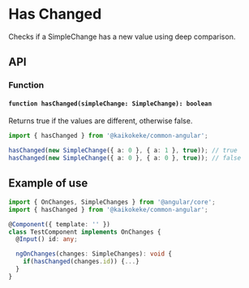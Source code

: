 # Has Changed

Checks if a SimpleChange has a new value using deep comparison.

## API

### Function

#### `function hasChanged(simpleChange: SimpleChange): boolean`

Returns true if the values are different, otherwise false.

```ts
import { hasChanged } from '@kaikokeke/common-angular';

hasChanged(new SimpleChange({ a: 0 }, { a: 1 }, true)); // true
hasChanged(new SimpleChange({ a: 0 }, { a: 0 }, true)); // false
```

## Example of use

```ts
import { OnChanges, SimpleChanges } from '@angular/core';
import { hasChanged } from '@kaikokeke/common-angular';

@Component({ template: '' })
class TestComponent implements OnChanges {
  @Input() id: any;

  ngOnChanges(changes: SimpleChanges): void {
    if(hasChanged(changes.id)) {...}
  }
}
```
